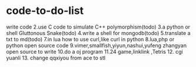 code-to-do-list
===============

write code
2.use C code to simulate C++ polymorphism(todo)
3.a python or shell Gluttonous Snake(todo)
4.write a shell for mongodb(todo)
5.translate a txt to md(todo)
7.in lua how to use curl,like curl in python
8.lua,php or python open source code
9.vimer,smallfish,yiyun,nashui,yufeng zhangyan open source to write
10.do a oj program
11.24 game,linklink ,Tetris
12. cgi yuanli
13. change qqxiyou from ace to stl
